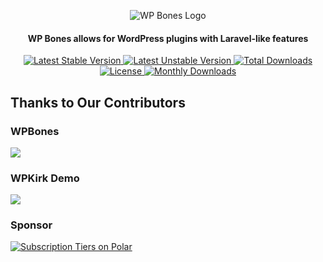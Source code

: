 <p align="center">
  <img src="https://github.com/wpbones/WPBones/assets/432181/13e0e825-9b0d-44c2-a77d-1baad88a1070" alt="WP Bones Logo" />
</p>

<h4 align="center">
  WP Bones allows for WordPress plugins with Laravel-like features
</h4>

<p align="center">

  <a href="https://packagist.org/packages/wpbones/wpbones">
  <img src="https://poser.pugx.org/wpbones/wpbones/v/stable?style=for-the-badge" alt="Latest Stable Version" />
  </a>

  <a href="https://packagist.org/packages/wpbones/wpbones">
  <img src="https://poser.pugx.org/wpbones/wpbones/v/unstable?style=for-the-badge" alt="Latest Unstable Version" />
  </a>

  <a href="https://packagist.org/packages/wpbones/wpbones">
  <img src="https://poser.pugx.org/wpbones/wpbones/downloads?style=for-the-badge" alt="Total Downloads" />
  </a>

  <a href="https://packagist.org/packages/wpbones/wpbones">
  <img src="https://poser.pugx.org/wpbones/wpbones/license?style=for-the-badge" alt="License" />
  </a>

  <a href="https://packagist.org/packages/wpbones/wpbones">
  <img src="https://poser.pugx.org/wpbones/wpbones/d/monthly?style=for-the-badge" alt="Monthly Downloads" />
  </a>

</p>

## Thanks to Our Contributors

### WPBones

<a href="https://github.com/wpbones/wpbones/graphs/contributors">
  <img src="https://contrib.rocks/image?repo=wpbones/wpbones" />
</a>

### WPKirk Demo

<a href="https://github.com/wpbones/wpkirk/graphs/contributors">
  <img src="https://contrib.rocks/image?repo=wpbones/wpkirk" />
</a>

### Sponsor

<a href="https://polar.sh/wp-bones"><picture><source media="(prefers-color-scheme: dark)" srcset="https://polar.sh/embed/tiers.svg?org=wp-bones&darkmode"><img alt="Subscription Tiers on Polar" src="https://polar.sh/embed/tiers.svg?org=wp-bones"></picture></a>
